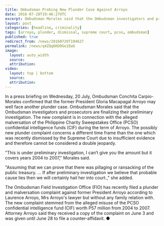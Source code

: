 ```yaml
---
title: Ombudsman Probing New Plunder Case Against Arroyo
date: 2016-07-20T19:46:27UTC
excerpt: Ombudsman Morales said that the Ombudsman investigators and prosecutors are finalizing their preliminary investigation on possibly a new plunder and malversation case against former President Gloria Macapagal Arroyo after the Supreme Court recently dismissed a plunder case due to insufficient evidence.
layout: post
categories: [headline, criminality]
tags: [arroyo, plunder, dismissal, supreme court, pcso, ombudsman]
published: true
redirect_from: /news/20160720T194627
permalink: /news/q4ZQq6KDOGo1EwG
image:
  layout: auto_width
  source: 
  attribution: 
video:
  layout: top | bottom
  source: 
  attribution: 
---
```


In a press briefing on Wednesday, 20 July, Ombudsman Conchita Carpio-Morales confirmed that the former President Gloria Macapagal Arroyo may well face another plunder case.
Ombudsman Morales said that the Ombudsman investigators and prosecutors are finalizing their preliminary investigation.
The new complaint is in connection with the alleged malversation of the Philippine Charity Sweepstakes Office (PCSO) confidential intelligence funds (CIF) during the term of Arroyo. The possibly new plunder complaint concerns a different time frame than the one which was recently dismissed by the Supreme Court due to insufficient evidence and therefore cannot be considered a double jeopardy.

"This is under preliminary investigation, I can’t give you the amount but it covers years 2004 to 2007," Morales said.

"Assuming that we can prove that there was pillaging or ransacking of the public treasury. ... If after preliminary investigation we believe that probable cause lies then we will certainly hail her into court.," she added.

The Ombudsman Field Investigation Office (FIO) has recently filed a plunder and malversation complaint against former President Arroyo according to Laurence Arroyo, Mrs Arroyo's lawyer but without any family relation with. The new complaint stemmed from the alleged misuse of the PCSO confidential intelligence fund (CIF) worth P57 million from 2004 to 2007. Attorney Arroyo said they received a copy of the complaint on June 3 and was given until June 28 to file a counter-affidavit.
&#x25cf;


